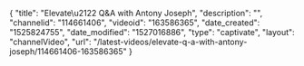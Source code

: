 {
    "title": "Elevate\u2122 Q&A with Antony Joseph",
    "description": "",
    "channelid": "114661406",
    "videoid": "163586365",
    "date_created": "1525824755",
    "date_modified": "1527016886",
    "type": "captivate",
    "layout": "channelVideo",
    "url": "\/latest-videos\/elevate-q-a-with-antony-joseph\/114661406-163586365"
}